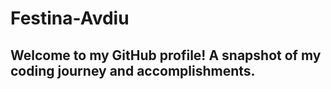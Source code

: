 # Festina-Avdiu
## Welcome to my GitHub profile! A snapshot of my coding journey and accomplishments.
